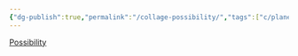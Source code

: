 ```yaml
---
{"dg-publish":true,"permalink":"/collage-possibility/","tags":["c/planet","c/hand","c/space","c/red","c/circle"],"created":"2024-01-04T11:29:13.897-05:00","updated":"2024-01-04T11:29:47.175-05:00"}
---
```



[Possibility](https://www.instagram.com/p/CVAoBBsAHv8/)
